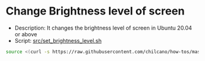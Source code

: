 # Change Brightness level of screen

* Description: It changes the brightness level of screen in Ubuntu 20.04 or above
* Script: [src/set_brightness_level.sh](src/set_brightness_level.sh)

```sh
source <(curl -s https://raw.githubusercontent.com/chilcano/how-tos/master/src/set_brightness_level.sh) --screen=DP-1 --level=0.90
```